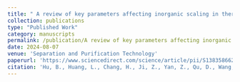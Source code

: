 ```yaml
---
title: " A review of key parameters affecting inorganic scaling in thermal, pressure, and osmosis-driven membranes for produced water desalination"
collection: publications
type: "Published Work"
category: manuscripts
permalink: /publication/A review of key parameters affecting inorganic scaling in thermal, pressure, and osmosis-driven membranes for produced water desalination.pdf
date: 2024-08-07
venue: 'Separation and Purification Technology'
paperurl: 'https://www.sciencedirect.com/science/article/pii/S138358662402762X?via%3Dihub'
citation: 'Hu, B., Huang, L., Chang, H., Ji, Z., Yan, Z., Qu, D., Wang, J., Qu, F., & Liang, H. (2025). A review of key parameters affecting inorganic scaling in thermal, pressure, and osmosis-driven membranes for produced water desalination. Separation and Purification Technology, 354, 129023. https://doi.org/10.1016/j.seppur.2024.129023'
---
```

